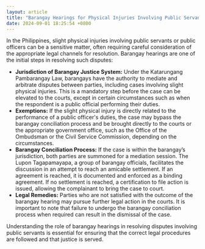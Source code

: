 ```yaml
---
layout: article
title: "Barangay Hearings for Physical Injuries Involving Public Servants in the Philippines"
date: 2024-09-01 18:25:54 +0800
---
```


<p>In the Philippines, slight physical injuries involving public servants or public officers can be a sensitive matter, often requiring careful consideration of the appropriate legal channels for resolution. Barangay hearings are one of the initial steps in resolving such disputes:</p><ul><li><strong>Jurisdiction of Barangay Justice System:</strong> Under the Katarungang Pambarangay Law, barangays have the authority to mediate and arbitrate disputes between parties, including cases involving slight physical injuries. This is a mandatory step before the case can be elevated to the courts, except in certain circumstances such as when the respondent is a public official performing their duties.</li><li><strong>Exemptions:</strong> If the slight physical injury is directly related to the performance of a public officer's duties, the case may bypass the barangay conciliation process and be brought directly to the courts or the appropriate government office, such as the Office of the Ombudsman or the Civil Service Commission, depending on the circumstances.</li><li><strong>Barangay Conciliation Process:</strong> If the case is within the barangay’s jurisdiction, both parties are summoned for a mediation session. The Lupon Tagapamayapa, a group of barangay officials, facilitates the discussion in an attempt to reach an amicable settlement. If an agreement is reached, it is documented and enforced as a binding agreement. If no settlement is reached, a certification to file action is issued, allowing the complainant to bring the case to court.</li><li><strong>Legal Remedies:</strong> Parties who are not satisfied with the outcome of the barangay hearing may pursue further legal action in the courts. It is important to note that failure to undergo the barangay conciliation process when required can result in the dismissal of the case.</li></ul><p>Understanding the role of barangay hearings in resolving disputes involving public servants is essential for ensuring that the correct legal procedures are followed and that justice is served.</p>